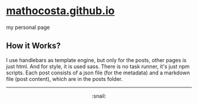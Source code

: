 # [mathocosta.github.io](https://mathocosta.github.io/)
my personal page

## How it Works?
I use handlebars as template engine, but only for the posts, other pages is just html. And for style, it is used sass. There is no task runner, it's just npm scripts. Each post consists of a json file (for the metadata) and a markdown file (post content), which are in the posts folder.
- - -
<p align="center">:snail:</p>
